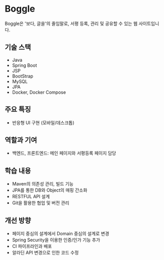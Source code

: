 # Boggle
Boggle은 '보다, 글을'의 줄임말로, 서평 등록, 관리 및 공유할 수 있는 웹 사이트입니다. 

## 기술 스택
- Java
- Spring Boot
- JSP
- BootStrap
- MySQL
- JPA
- Docker, Docker Compose

## 주요 특징
- 반응형 UI 구현 (모바일/데스크톱)

## 역할과 기여
- 백엔드, 프론트엔드: 메인 페이지와 서평등록 페이지 담당

## 학습 내용
- Maven의 의존성 관리, 빌드 기능
- JPA를 통한 DB와 Object의 매핑 간소화
- RESTFUL API 설계
- Git을 활용한 협업 및 버전 관리

## 개선 방향
- 페이지 중심의 설계에서 Domain 중심의 설계로 변경
- Spring Security을 이용한 인증/인가 기능 추가
- CI 파이프라인과 배포
- 알라딘 API 변경으로 인한 코드 수정

